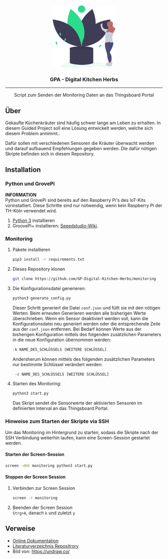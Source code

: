 <p align="center">
  <a href="" rel="noopener">
 <img width=200px height=200px src="https://github.com/Bettlaken/K_H_Pictures/blob/master/undraw_Gardening.svg" alt="Project logo"></a>
</p>

<h3 align="center">GPA - Digital Kitchen Herbs</h3>

---

<p align="center">
    Script zum Senden der Monitoring Daten an das Thingsboard Portal
    <br> 
</p>

## Über
Gekaufte Küchenkräuter sind häufig schwer lange am Leben zu erhalten. 
In diesem Guided Project soll eine Lösung entwickelt werden, welche sich diesem Problem annimmt..

Dafür sollen mit verschiedenen Sensoren die Kräuter überwacht werden und darauf aufbauend Empfehlungen gegeben werden.
Die dafür nötigen Skripte befinden sich in diesem Repository.

## Installation

### Python und GrovePi

**INFORMATION**  
Python und GrovePi sind bereits auf den Raspberry Pi's des IoT-Kits vorinstalliert. Diese Schritte sind nur notwendig, wenn kein Raspberry Pi der TH-Köln verwendet wird. 

1. [Python 3](https://www.python.org/) installieren 
2. GroovePi+ installieren: [Seeedstudio-Wiki](http://wiki.seeedstudio.com/GrovePi_Plus/#setup-the-software-on-the-raspberry-pi).

### Monitoring
1. Pakete installieren
    ```bash
    pip3 install -r requirements.txt
    ```
2. Dieses Repository klonen
    ```bash
    git clone https://github.com/GP-Digital-Kitchen-Herbs/monitoring
    ```
3. Die Konfigurationsdatei generieren:
    ```bash
    python3 generate_config.py
    ```
    Dieser Schritt generiert die Datei `conf.json` und füllt sie mit den nötigen Werten. Beim erneuten Generieren werden alle bisherigen Werte überschrieben. 
    Wenn ein Sensor deaktiviert werden soll, kann die Konfigurationsdatei neu generiert werden oder die entsprechende Zeile aus der `conf.json` entfernen. Bei Bedarf können Werte aus der bisherigen Konfiguration mittels des folgenden zusätzlichen Parameters in die neue Konfiguration übernommen werden: 
    ```bash 
    -k NAME_DES_SCHLÜSSELS [WEITERE SCHLÜSSEL]
    ```
   Andersherum können mittels des folgenden zusätzlichen Parameters nur bestimmte Schlüssel verändert werden:
   ```bash 
    -c NAME_DES_SCHLÜSSELS [WEITERE SCHLÜSSEL]
   ```
   
4. Starten des Monitoring:
    ```bash
    python3 start.py
    ```
    Das Skript sendet die Sensorwerte der aktivierten Sensoren im definierten Interval an das Thingsboard Portal.

### Hinweise zum Starten der Skripte via SSH
Um das Monitoring im Hintergrund zu starten, sodass die Skripte nach der SSH Verbindung weiterhin laufen, kann eine Screen-Session gestartet werden.

#### Starten der Screen-Session
```bash
screen -dmS monitoring python3 start.py
```

#### Stoppen der Screen Session
1. Verbinden zur Screen Session
    ```bash
    screen -r monitoring
    ```
2. Beenden der Screen Session  
`Strg+A`, danach `k` und zuletzt `y`
   
## Verweise
- [Online Dokumentation](https://herbs-lit.jaykju.de/)
- [Literaturverzeichnis Repositrory](https://github.com/Bettlaken/K_H_Literature)
- Bild von: https://undraw.co/
